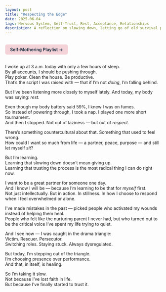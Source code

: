 ```yaml
---
layout: post
title: "Respecting the Edge"
date: 2025-06-04
tags: Nervous System, Self-Trust, Rest, Acceptance, Relationships
description: A reflection on slowing down, letting go of old survival patterns, and building trust in the self again.
---
```


<a href="https://music.youtube.com/playlist?list=PLuO5E1rh5RqIzePJeOjdXo62gwnYJ748_&si=NvtF0mzI9Sx2IoPu&shuffle=1" 
   target="_blank" 
   class="back-button"
   style="display:inline-block; margin: 1rem auto; background-color: #F4D3D8; color: #1A2D41; padding: 0.5rem 1rem; border-radius: 6px; font-weight: 600; text-decoration: none;">
  Self‑Mothering Playlist →
</a>

I woke up at 3 a.m. today with only a few hours of sleep.  
By all accounts, I should be pushing through.  
Play poker. Clean the house. Be productive.  
That’s the script I was raised with — that if I’m not *doing*, I’m falling behind.

But I’ve been listening more closely to myself lately. And today, my body was saying: *rest.*

Even though my body battery said 59%, I knew I was on fumes.  
So instead of powering through, I took a nap. I played one more short tournament.  
And then I stopped. Not out of laziness — but out of *respect*.

There’s something countercultural about that. Something that used to feel wrong.  
How could I want so much from life — a partner, peace, purpose — and still let myself *sit*?

But I’m learning.  
Learning that slowing down doesn’t mean giving up.  
Learning that trusting the process is the most radical thing I can do right now.

I want to be a great partner for someone one day.  
And I know I will be — because I’m learning to be that for *myself* first.  
Not just intellectually. But in action. In stillness. In how I choose to respond when I feel overwhelmed or alone.

I've made mistakes in the past — picked people who activated my wounds instead of helping them heal.  
People who felt like the nurturing parent I never had, but who turned out to be the critical voice I’ve spent my life trying to quiet.

And I see now — I was caught in the drama triangle:  
Victim. Rescuer. Persecutor.  
Switching roles. Staying stuck. Always dysregulated.

But today, I’m stepping out of the triangle.  
I’m choosing presence over performance.  
And that, in itself, is healing.

So I’m taking it slow.  
Not because I’ve lost faith in life.  
But because I’ve finally started to trust it.